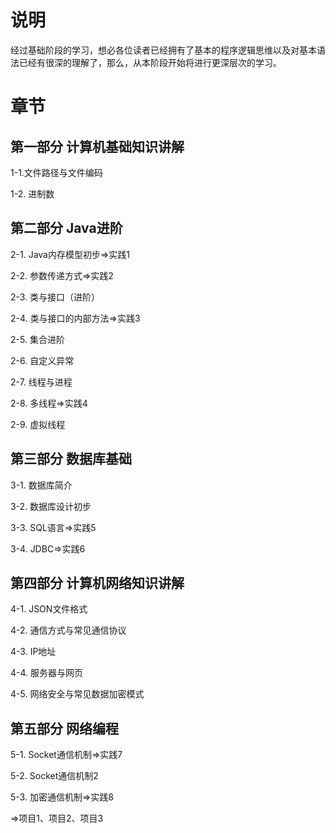 # 说明
经过基础阶段的学习，想必各位读者已经拥有了基本的程序逻辑思维以及对基本语法已经有很深的理解了，那么，从本阶段开始将进行更深层次的学习。

# 章节

## 第一部分 计算机基础知识讲解
1-1.文件路径与文件编码

1-2. 进制数

## 第二部分 Java进阶
2-1. Java内存模型初步=>实践1

2-2. 参数传递方式=>实践2

2-3. 类与接口（进阶）

2-4. 类与接口的内部方法=>实践3

2-5. 集合进阶

2-6. 自定义异常

2-7. 线程与进程

2-8. 多线程=>实践4

2-9. 虚拟线程

## 第三部分 数据库基础
3-1. 数据库简介

3-2. 数据库设计初步

3-3. SQL语言=>实践5

3-4. JDBC=>实践6

## 第四部分 计算机网络知识讲解
4-1. JSON文件格式

4-2. 通信方式与常见通信协议

4-3. IP地址

4-4. 服务器与网页

4-5. 网络安全与常见数据加密模式

## 第五部分 网络编程
5-1. Socket通信机制=>实践7

5-2. Socket通信机制2

5-3. 加密通信机制=>实践8

=>项目1、项目2、项目3